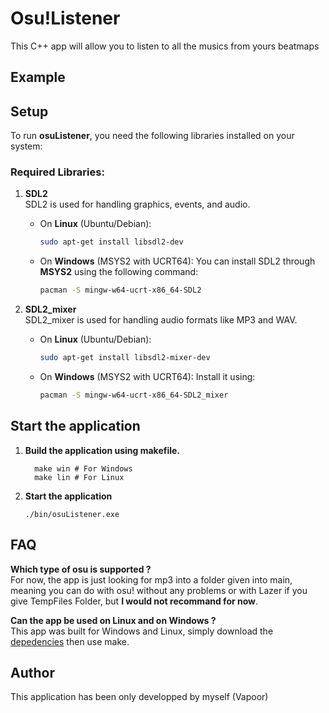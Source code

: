 # Osu!Listener

This C++ app will allow you to listen to all the musics from yours beatmaps

## Example

## Setup

To run **osuListener**, you need the following libraries installed on your system:

### **Required Libraries:**

1. **SDL2**  
   SDL2 is used for handling graphics, events, and audio.

   - On **Linux** (Ubuntu/Debian):
     ```sh
     sudo apt-get install libsdl2-dev
     ```

   - On **Windows** (MSYS2 with UCRT64):
     You can install SDL2 through **MSYS2** using the following command:
     ```sh
     pacman -S mingw-w64-ucrt-x86_64-SDL2
     ```

2. **SDL2_mixer**  
   SDL2_mixer is used for handling audio formats like MP3 and WAV.

   - On **Linux** (Ubuntu/Debian):
     ```sh
     sudo apt-get install libsdl2-mixer-dev
     ```

   - On **Windows** (MSYS2 with UCRT64):
     Install it using:
     ```sh
     pacman -S mingw-w64-ucrt-x86_64-SDL2_mixer
     ```


## Start the application

1. **Build the application using makefile.**
    ```build
      make win # For Windows
      make lin # For Linux
    ```
2. **Start the application**
    ```start
    ./bin/osuListener.exe
    ```

## FAQ

**Which type of osu is supported ?**  
For now, the app is just looking for mp3 into a folder given into main, meaning you can do with osu! without any problems or with Lazer if you give TempFiles Folder, but **I would not recommand for now**.

**Can the app be used on Linux and on Windows ?**   
This app was built for Windows and Linux, simply download the [depedencies](#Setup) then use make.


## Author

This application has been only developped by myself (Vapoor)

